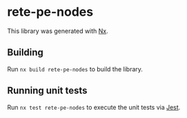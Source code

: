 # rete-pe-nodes

This library was generated with [Nx](https://nx.dev).

## Building

Run `nx build rete-pe-nodes` to build the library.

## Running unit tests

Run `nx test rete-pe-nodes` to execute the unit tests via [Jest](https://jestjs.io).
